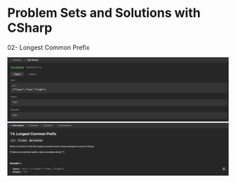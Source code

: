# Problem Sets and Solutions with CSharp

02- Longest Common Prefix

<img src="1.png" alt="">
<img src="2.png" alt="">
